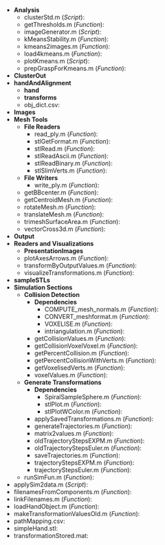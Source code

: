 * **Analysis**
  * clusterStd.m (*Script*): 
  * getThresholds.m (*Function*): 
  * imageGenerator.m (*Script*): 
  * kMeansStability.m (*Function*): 
  * kmeans2images.m (*Function*): 
  * load4kmeans.m (*Function*): 
  * plotKmeans.m (*Script*): 
  * prepGraspForKmeans.m (*Function*): 
* **ClusterOut**
* **handAndAlignment**
  * **hand**
  * **transforms**
  * obj_dict.csv: 
* ****Images****
* **Mesh Tools**
  * **File Readers**
    * read_ply.m (*Function*): 
    * stlGetFormat.m (*Function*): 
    * stlRead.m (*Function*): 
    * stlReadAscii.m (*Function*): 
    * stlReadBinary.m (*Function*): 
    * stlSlimVerts.m (*Function*): 
  * **File Writers**
    * write_ply.m (*Function*): 
  * getBBcenter.m (*Function*): 
  * getCentroidMesh.m (*Function*): 
  * rotateMesh.m (*Function*): 
  * translateMesh.m (*Function*): 
  * trimeshSurfaceArea.m (*Function*): 
  * vectorCross3d.m (*Function*): 
* **Output**
* **Readers and Visualizations**
  * **PresentationImages**
  * plotAxesArrows.m (*Function*): 
  * transformByOutputValues.m (*Function*): 
  * visualizeTransformations.m (*Function*): 
* **sampleSTLs**
* **Simulation Sections**
  * **Collision Detection**
     * **Dependencies**
        * COMPUTE_mesh_normals.m (*Function*): 
        * CONVERT_meshformat.m (*Function*): 
        * VOXELISE.m (*Function*): 
        * intriangulation.m (*Function*): 
     * getCollisionValues.m (*Function*): 
     * getCollisionVoxelVoxel.m (*Function*): 
     * getPercentCollision.m (*Function*): 
     * getPercentCollisionWithVerts.m (*Function*): 
     * getVoxelisedVerts.m (*Function*): 
     * voxelValues.m (*Function*): 
  * **Generate Transformations**
    * **Dependencies**
      * SpiralSampleSphere.m (*Function*): 
      * stlPlot.m (*Function*): 
      * stlPlotWColor.m (*Function*): 
    * applySavedTransformations.m (*Function*): 
    * generateTrajectories.m (*Function*): 
    * matrix2values.m (*Function*): 
    * oldTrajectoryStepsEXPM.m (*Function*): 
    * oldTrajectoryStepsEuler.m (*Function*): 
    * saveTrajectories.m (*Function*): 
    * trajectoryStepsEXPM.m (*Function*): 
    * trajectoryStepsEuler.m (*Function*): 
  * runSimFun.m (*Function*): 
* applySim2data.m (*Script*): 
* filenamesFromComponents.m (*Function*): 
* linkFilenames.m (*Function*): 
* loadHandObject.m (*Function*): 
* makeTransformationValuesOld.m (*Function*): 
* pathMapping.csv: 
* simpleHand.stl: 
* transformationStored.mat:  
